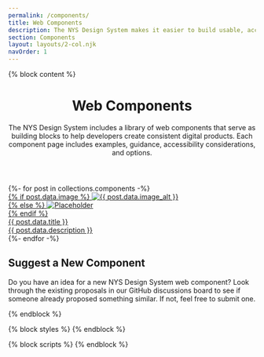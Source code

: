 ```yaml
---
permalink: /components/
title: Web Components
description: The NYS Design System makes it easier to build usable, accessible, mobile-friendly websites for New York State residents.
section: Components
layout: layouts/2-col.njk
navOrder: 1
---
```


{% block content %}
<div class="nys-grid-container-widescreen">
  <header class="page-header">
    <h1 class="page-title">Web Components</h1>
    <div class="page-subtitle nys-grid-row nys-grid-gap">
      <p class="nys-tablet:nys-grid-col-8">The NYS Design System includes a library of web components that serve as building blocks to help developers create consistent digital products. Each component page includes examples, guidance, accessibility considerations, and options.</p>
    </div>
  </header>

<section class="nys-grid-row nys-grid-gap-lg">  {%- for post in collections.components -%}
  <div class="nys-mobile-lg:nys-grid-col-6 nys-tablet:nys-grid-col-4 nys-desktop:nys-grid-col-4 nys-display-flex">
    <a class="card nys-flex-fill" href="{{ post.url | url }}" title="{{ post.data.title }} Component">
      <div class="card__inner">
        <div class="card__media">          {% if post.data.image %}
            <img src="{{ post.data.image | url }}" alt="{{ post.data.image_alt }}"></div>          {% else %}
            <img src="../assets/img/components/placeholder.svg" alt="Placeholder"></div>          {% endif %}
        <div class="card__title">{{ post.data.title }}</div>
        <div class="card__desc">{{ post.data.description }}</div>
      </div>
    </a>
  </div>  {%- endfor -%}
</section>

<!-- Section for linking people to GitHub discussion to suggest new components -->
<section class="nys-section">
  <h2>Suggest a New Component</h2>
  <div class="nys-grid-row nys-grid-gap">
    <div class="nys-tablet:nys-grid-col-8">
      <p>
        Do you have an idea for a new NYS Design System web component? Look through the existing proposals in our GitHub discussions board to see if someone already proposed something similar. If not, feel free to submit one.
      </p>
    </div>
    <div class="nys-tablet:nys-grid-col-12">
      <nys-button label="Review component proposals" href="https://github.com/ITS-HCD/nysds/discussions/categories/component-proposals"></nys-button>
    </div>
  </div>
</section>
</div>
{% endblock %}

{% block styles %}
{% endblock %}

{% block scripts %}
{% endblock %}